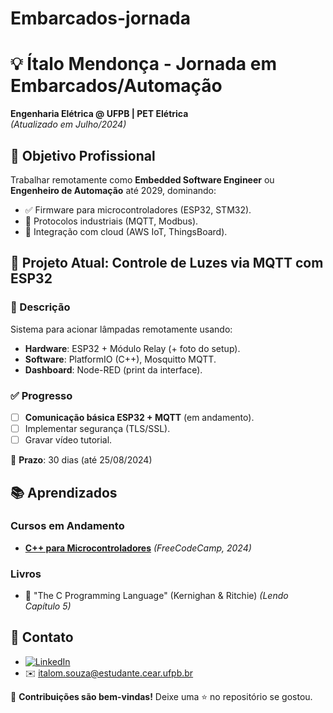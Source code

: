 # Embarcados-jornada
# 💡 Ítalo Mendonça - Jornada em Embarcados/Automação  
**Engenharia Elétrica @ UFPB | PET Elétrica**  
*(Atualizado em Julho/2024)* 
## 🎯 Objetivo Profissional  
Trabalhar remotamente como **Embedded Software Engineer** ou **Engenheiro de Automação** até 2029, dominando:  
- ✅ Firmware para microcontroladores (ESP32, STM32).  
- 🔄 Protocolos industriais (MQTT, Modbus).  
- 🚩 Integração com cloud (AWS IoT, ThingsBoard).  

## 🔧 Projeto Atual: Controle de Luzes via MQTT com ESP32  
### 📝 Descrição  
Sistema para acionar lâmpadas remotamente usando:  
- **Hardware**: ESP32 + Módulo Relay (+ foto do setup).  
- **Software**: PlatformIO (C++), Mosquitto MQTT.  
- **Dashboard**: Node-RED (print da interface).  

### ✅ Progresso  
- [ ] **Comunicação básica ESP32 + MQTT** (em andamento).  
- [ ] Implementar segurança (TLS/SSL).  
- [ ] Gravar vídeo tutorial.  

📅 **Prazo**: 30 dias (até 25/08/2024)  

## 📚 Aprendizados  
### Cursos em Andamento  
- [**C++ para Microcontroladores**](https://www.youtube.com/watch?v=8jLOx1hD3_o) *(FreeCodeCamp, 2024)*  

### Livros  
- 📖 "The C Programming Language" (Kernighan & Ritchie) *(Lendo Capítulo 5)*  

## 🤝 Contato  
- [![LinkedIn](https://img.shields.io/badge/LinkedIn-Ítalo_Mendonça-blue)](https://www.linkedin.com/in/ítalo-mendonça-a69023299/)  
- ✉️ italom.souza@estudante.cear.ufpb.br  

🌟 **Contribuições são bem-vindas!** Deixe uma ⭐ no repositório se gostou.  

